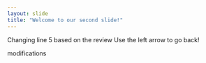 ```yaml
---
layout: slide
title: "Welcome to our second slide!"
---
```

Changing line 5 based on the review
Use the left arrow to go back!

modifications
